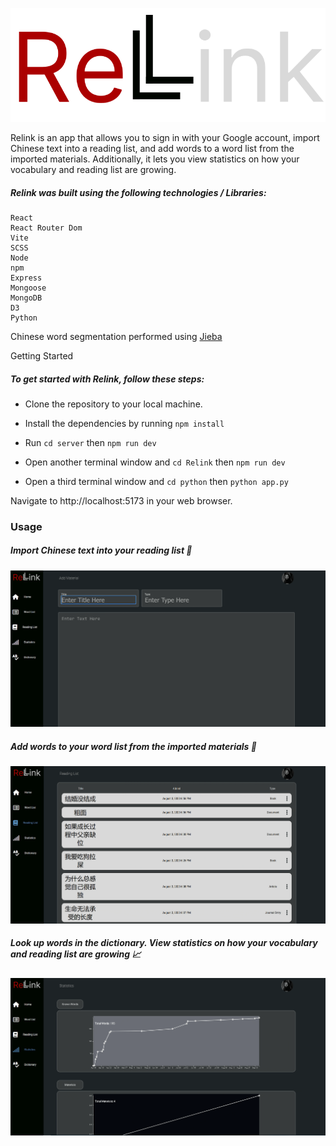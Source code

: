 ![relink logo](github/relink-logo.png)

Relink is an app that allows you to sign in with your Google account, import Chinese text into a reading list, and add words to a word list from the imported materials. Additionally, it lets you view statistics on how your vocabulary and reading list are growing.

##### Relink was built using the following technologies / Libraries:

    React
    React Router Dom
    Vite
    SCSS
    Node
    npm
    Express
    Mongoose
    MongoDB
    D3
    Python

Chinese word segmentation performed using [Jieba](https://github.com/fxsjy/jieba)

Getting Started

##### To get started with Relink, follow these steps:

- Clone the repository to your local machine.

- Install the dependencies by running `npm install`

- Run `cd server` then `npm run dev`

- Open another terminal window and `cd Relink` then `npm run dev`

- Open a third terminal window and `cd python` then `python app.py`

Navigate to http://localhost:5173 in your web browser.

### Usage

##### Import Chinese text into your reading list 📓

![Add Meterials](github/relink-gif-2.gif)

##### Add words to your word list from the imported materials 📜

![Add Words](github/relink-gif-3.gif)

##### Look up words in the dictionary. View statistics on how your vocabulary and reading list are growing 📈

![View Stats](github/relink-gif-4.gif)
